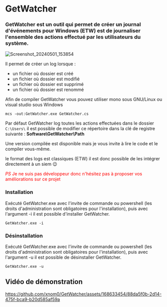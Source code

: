 # GetWatcher

### GetWatcher est un outil qui permet de créer un journal d'événements pour Windows (ETW) est de journaliser l'ensemble des actions effectué par les utilisateurs du système.

![Screenshot_20240501_153854](https://github.com/xnom0/GetWatcher/assets/168633454/ef1013c4-331a-4e79-9f3e-4cec5b97dd55)

Il permet de créer un log lorsque :
* un fichier où dossier est créé
* un fichier où dossier est modifié
* un fichier où dossier est supprimé
* un fichier où dossier est renommé

Afin de compiler GetWatcher vous pouvez utiliser mono sous GNU/Linux ou visual studio sous Windows

`mcs -out:GetWatcher.exe GetWatcher.cs`

Par défaut GetWatcher log toutes les actions effectuées dans le dossier `C:\Users\` il est possible de modifier ce répertoire dans la clé de registre suivante :  **Software\GetWatcher\Path**

Une version compilée est disponible mais je vous invite à lire le code et le compiler vous-même.

le format des logs est classiques (ETW) il est donc possible de les intégrer directement à un siem 😉 

<font color='red'>*PS* Je ne suis pas développeur donc n'hésitez pas à proposer vos améliorations sur ce projet</font>

### Installation 
Exécuté GetWatcher.exe avec l'invite de commande ou powershell (les droits d'administration sont obligatoires pour l'installation), puis avec l'argument -i il est possible d'installer GetWatcher.

 `GetWatcher.exe -i`

 ### Désinstallation

 Exécuté GetWatcher.exe avec l'invite de commande ou powershell (les droits d'administration sont obligatoires pour l'installation), puis avec l'argument -u il est possible de désinstaller GetWatcher.

  `GetWatcher.exe -u`

  ## Vidéo de démonstration 
  https://github.com/xnom0/GetWatcher/assets/168633454/88da5f0b-2d14-475f-bca9-b20d585af59a
